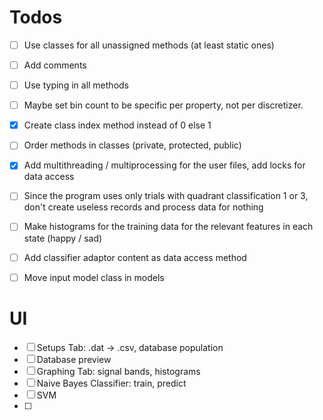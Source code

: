 # Todos

- [ ] Use classes for all unassigned methods (at least static ones)
- [ ] Add comments
- [ ] Use typing in all methods
- [ ] Maybe set bin count to be specific per property, not per discretizer.
- [X] Create class index method instead of 0 else 1
- [ ] Order methods in classes (private, protected, public)
- [X] Add multithreading / multiprocessing for the user files, add locks for data access
- [ ] Since the program uses only trials with quadrant classification 1 or 3, don't create useless records and process data for nothing
- [ ] Make histograms for the training data for the relevant features in each state (happy / sad)
- [ ] Add classifier adaptor content as data access method
- [ ] Move input model class in models


# UI 

- [ ] Setups Tab: .dat -> .csv, database population
- [ ] Database preview 
- [ ] Graphing Tab: signal bands, histograms
- [ ] Naive Bayes Classifier: train, predict
- [ ] SVM
- [ ] 
